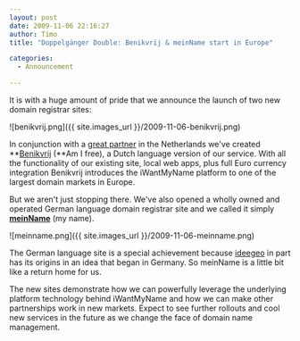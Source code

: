 ```yaml
---
layout: post
date: 2009-11-06 22:16:27
author: Timo
title: "Doppelgänger Double: Benikvrij & meinName start in Europe"

categories:
  - Announcement

---
```


It is with a huge amount of pride that we announce the launch of two new domain registrar sites:

![benikvrij.png]({{ site.images_url }}/2009-11-06-benikvrij.png)

In conjunction with a [great partner](http://xxlwebhosting.nl "XXL Webhosting") in the Netherlands we've created **[Benikvrij](http://benikvrij.nl "Benikvrij") (**Am I free), a Dutch language version of our service. With all the functionality of our existing site, local web apps, plus full Euro currency integration Benikvrij introduces the iWantMyName platform to one of the largest domain markets in Europe.

But we aren't just stopping there. We've also opened a wholly owned and operated German language domain registrar site and we called it simply [**meinName**](http://meinname.com "Mein Name") (my name).

![meinname.png]({{ site.images_url }}/2009-11-06-meinname.png)

The German language site is a special achievement because [ideegeo](http://ideegeo.com "ideegeo") in part has its origins in an idea that began in Germany. So meinName is a little bit like a return home for us.

The new sites demonstrate how we can powerfully leverage the underlying platform technology behind iWantMyName and how we can make other partnerships work in new markets. Expect to see further rollouts and cool new services in the future as we change the face of domain name management.
